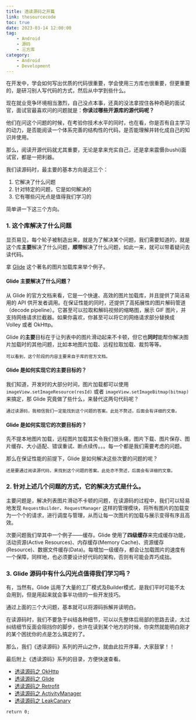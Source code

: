 ```yaml
---
title: 透读源码之开篇
link: thesourcecode
toc: true
date: 2023-03-14 12:00:00
tag: 
    - Android
    - 源码
    - 三方库
category: 
    - Android
    - Development
---
```


在开发中，学会如何写出优质的代码很重要，学会使用三方库也很重要，但更重要的，是研习别人写代码的方式，然后从中学到些什么。

现在就业竞争环境相当激烈，自己没点本事，还真的没法拿捏住各种奇葩的面试官，面试官最喜欢问的问题就是：**你读过哪些开源库的源代码呢？**

他们在问这个问题的时候，在考验你技术水平的同时，也在看，你是否有自主学习的动力，是否能阅读一个体系完善的结构性的代码，是否能理解并转化成自己的知识并使用。

那么，阅读开源代码就尤其重要，无论是拿来充实自己，还是拿来震慑(bushi)面试官，都是一把利器。

<!-- more -->

我们读源码时，最主要的基本方向是这三个：
1. 它解决了什么问题
2. 针对特定的问题，它是如何解决的
3. 它有哪些闪光点是值得我们学习的

简单讲一下这三个方向。

### 1. 这个库解决了什么问题
显页易见，每个轮子被制造出来，就是为了解决某个问题，我们需要知道的，就是这个库**主要**解决了什么问题，**顺带**解决了什么问题，如此一来，就可以带着疑问去读代码。

拿 [Glide](https://bumptech.github.io/glide/) 这个著名的图片加载库来举个例子。

#### Glide 主要解决了什么问题？

从 Glide 的官方文档来看，它是一个快速、高效的图片加载库，并且提供了简洁易用的 API 供开发者调用。在保证性能的同时，还提供了高拓展性的图片解码管道（decode pipeline）。它甚至可以拉取和解码视频的缩略图，展示 GIF 图片，并支持网络请求拦截器。如果你喜欢，你甚至可以将它的网络请求部分替换成 Volley 或者 OkHttp。

Glide 的**主要**目标在于让列表中的图片滑动起来不卡顿，但它也**同时**能帮你解决图片加载时的其他问题，比如本地图片加载、远程拉取加载、裁剪等等。

    可以看到，这个阶段的内容主要来自于库的官方文档。

#### Glide 是如何实现它的主要目标的？

我们知道，开发时的大部分时间，图片加载都可以使用 `imageView.setImageResource(resId)` 或者 `imageView.setImageBitmap(bitmap)` 来搞定，那 Glide 究竟做了些什么，来替代这两句代码呢？

    通过读源码，我相信我们一定能找到这个问题的答案。此处不赘述，后面会有详细的文章。

#### Glide 是如何实现它的次要目标的？

先不提本地图片加载，远程图片加载其实令我们很头痛，图片下载、图片保存、图片缓存、大小适配、错误重试、断点续传。。。每一个都是我们需要考虑的问题。

那么在保证性能的前提下，Glide 是如何解决这些次要的问题的呢？

    还是要通过阅读源代码，来找到这个问题的答案。此处亦不赘述，后面会有详细的文章。

### 2. 针对上述几个问题的方式，它的解决方式是什么。

主要问题是，解决列表图片滑动不卡顿的问题，在读源码的过程中，我们可以轻易地发现 `RequestBuilder`、`RequestManager` 这样的管理模块，将所有图片的加载变为一个个的请求，进行调度与管理，从而让每一次图片的加载与展示变得有序且高效。

次要问题我们举其中一个例子——缓存。Glide 使用了**四级缓存**来完成缓存功能，活动资源(Active Resources)、内存缓存(Memory Cache)、资源缓存(Resource)、数据文件缓存(Data)。每增加一级缓存，都会让加载图片的速度有一个保障，同样地，也必须要设计好代码的架构，否则有可能会弄巧成拙。

### 3. Glide 源码中有什么闪光点值得我们学习吗？

有，当然有。Glide 运用了大量的工厂模式及Builder模式，是我们平时可能不太会用到，但是用起来就会事半功倍的一些开发技巧。

通过上面的三个大问题，基本就可以将源码拆解并读明白。

在读源码时，我们不要急于纠结各种细节，可以以先整体后局部的思路去读，太过纠结细节反面会阻挡你的脚步，也许在读到某个地方的时候，你突然就能明白刚才的某个困扰你的点是怎么搞定的了。

那么，我们《透读源码》系列的开山之作，就由此拉开序幕，大家鼓掌！！

最后附上《透读源码》系列的目录，方便快速查看。

- [透读源码之 OkHttp](/2023-03-14/okhttp)
- [透读源码之 Glide](/glide)
- [透读源码之 Retrofit](/2023-03-23/retrofit)
- [透读源码之 ActivityManager](/activitymanager)
- [透读源码之 LeakCanary](/leakcanary)

`return 0;`